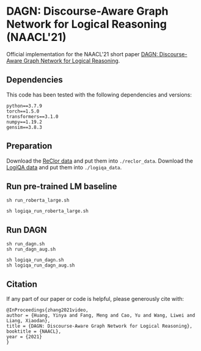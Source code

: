 # DAGN: Discourse-Aware Graph Network for Logical Reasoning (NAACL'21)

Official implementation for the NAACL'21 short paper [DAGN: Discourse-Aware Graph Network for Logical Reasoning](https://arxiv.org/abs/2103.14349). 


## Dependencies
This code has been tested with the following dependencies and versions:
```
python==3.7.9
torch==1.5.0
transformers==3.1.0
numpy==1.19.2
gensim==3.8.3
```

## Preparation
Download the [ReClor data](https://whyu.me/reclor/#download) and put them into `./reclor_data`.
Download the [LogiQA data](https://github.com/lgw863/LogiQA-dataset) and put them into `./logiqa_data`.


## Run pre-trained LM baseline
```
sh run_roberta_large.sh

sh logiqa_run_roberta_large.sh
```

## Run DAGN
```
sh run_dagn.sh
sh run_dagn_aug.sh

sh logiqa_run_dagn.sh
sh logiqa_run_dagn_aug.sh
```

## Citation
If any part of our paper or code is helpful, please generously cite with:
```
@InProceedings{zhang2021video,
author = {Huang, Yinya and Fang, Meng and Cao, Yu and Wang, Liwei and Liang, Xiaodan},
title = {DAGN: Discourse-Aware Graph Network for Logical Reasoning},
booktitle = {NAACL},
year = {2021}
} 
```
